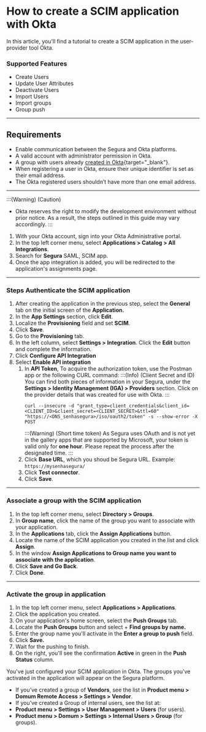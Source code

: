# How to create a SCIM application with Okta

In this article, you'll find a tutorial to create a SCIM application in the user-provider tool Okta.

### Supported Features
* Create Users
* Update User Attributes
* Deactivate Users
* Import Users
* Import groups
* Group push

* * *
## Requirements

* Enable communication between the Segura and Okta platforms.
* A valid account with administrator permission in Okta.
* A group with users already [created in Okta](https://help.okta.com/asa/en-us/Content/Topics/Adv_Server_Access/docs/setup/create-a-group.htm#:~:text=Open%20the%20Advanced%20Server%20Access%20dashboard.%20Click%20Groups.,the%20group.%20See%20Team%20roles.%20Click%20Create%20Group.){target="_blank"}.
* When registering a user in Okta, ensure their unique identifier is set as their email address.
* The Okta registered users shouldn’t have more than one email address.

* * *

:::(Warning) (Caution)
* Okta reserves the right to modify the development environment without prior notice. As a result, the steps outlined in this guide may vary accordingly.
:::

1. With your Okta account, sign into your Okta Administrative portal. 
2. In the top left corner menu, select **Applications > Catalog > All Integrations**.
3. Search for **Segura** SAML, SCIM  app.
4. Once the app integration is added, you will be redirected to the application's assignments page.

* * *

### Steps Authenticate the SCIM application

1. After creating the application in the previous step, select the **General** tab on the initial screen of the **Application.**
2. In the **App Settings** section, click **Edit**.
3. Localize the **Provisioning** field and set **SCIM**.
4. Click **Save**. 
5. Go to the **Provisioning** tab.
6. In the left column, select **Settings > Integration**. Click the **Edit** button and complete the information.
7. Click **Configure API Integration**
8. Select **Enable API integration**
    1. In **API Token**, To acquire the authorization token, use the Postman app or the following CURL command:
        :::(Info) (Client Secret and ID)
         You can find both pieces of information in your Segura, under the **Settings > Identity Management (IGA) > Providers** section. Click on the provider details that was created for use with Okta.
        :::
        ```
        curl --insecure -d "grant_type=client_credentials&client_id=<CLIENT_ID>&client_secret=<CLIENT_SECRET>&ttl=60" "https://<DNS_senhasegura>/iso/oauth2/token" -s --show-error -X POST
        ```
        :::(Warning) (Short time token)
        As Segura uses OAuth and is not yet in the gallery apps that are supported by Microsoft, your token is valid only for **one hour**. Please repeat the process after the designated time.
        :::
    2. Click **Base URL**, which you shoud be Segura URL. Example: ```https://mysenhasegura/```
    3. Click **Test connector**.
    4. Click **Save**.

* * *

### Associate a group with the SCIM application

1. In the top left corner menu, select **Directory > Groups**.
2. In **Group name**, click the name of the group you want to associate with your application.
3. In the **Applications** tab, click the **Assign Applications** button.
4. Locate the name of the SCIM application you created in the list and click **Assign**.
5. In the window **Assign Applications to Group name you want to associate with the application**.
6. Click **Save and Go Back**.
7. Click **Done**.

* * *

### Activate the group in application

1. In the top left corner menu, select **Applications > Applications**.
2. Click the application you created.
3. On your application's home screen, select the **Push Groups** tab.
4. Locate the **Push Groups** button and select + **Find groups by name.**
5. Enter the group name you'll activate in the **Enter a group to push** field.
6. Click **Save.**
7. Wait for the pushing to finish.
8. On the right, you'll see the confirmation **Active** in green in the **Push Status** column.

You've just configured your SCIM application in Okta. The groups you’ve activated in the application will appear on the Segura platform.

- If you’ve created a group of **Vendors**, see the list in **Product menu > Domum Remote Access > Settings > Vendor**.
- If you’ve created a Group of internal users, see the list at:
- **Product menu  > Settings > User Management > Users**  (for users).
- **Product menu  > Domum > Settings > Internal Users > Group**  (for groups).


